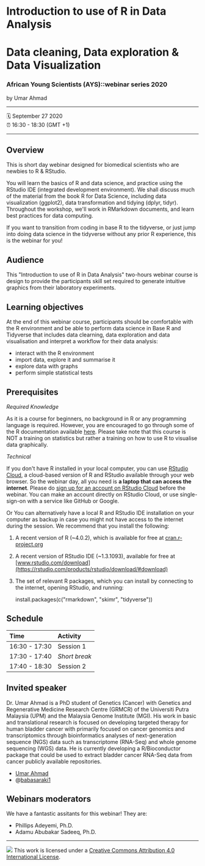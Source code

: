 Introduction to use of R in Data Analysis 
================

# Data cleaning, Data exploration & Data Visualization

### African Young Scientists (AYS)::webinar series 2020

by Umar Ahmad

-----

:spiral_calendar: September 27 2020  
:alarm_clock:     16:30 - 18:30 (GMT +1) 

-----

## Overview

This is short day webinar designed for biomedical scientists who are newbies to R & RStudio. 

You will learn the basics of R and data science, and practice using the RStudio IDE (integrated development environment). We shall discuss much of the material from the book R for Data Science, including data visualization (ggplot2), data transformation and tidying (dplyr, tidyr). Throughout the workshop, we'll work in RMarkdown documents, and learn best practices for data computing.

If you want to transition from coding in base R to the tidyverse, or just jump into doing data science in the tidyverse without any prior R experience, this is the webinar for you! 

## Audience
 
This "Introduction to use of R in Data Analysis" two-hours webinar course is design to provide the participants skill set required to generate intuitive graphics from their laboratory experiments. 

## Learning objectives

At the end of this webinar course, participants should be comfortable with the R environment and be able to perform data science in Base R and Tidyverse that includes data clearning, data exploration and data visualisation and interpret a workflow for their data analysis:

- interact with the R environment
- import data, explore it and summarise it
- explore data with graphs
- perform simple statistical tests

## Prerequisites

_Required Knowledge_

As it is a course for beginners, no background in R or any programming language is required. However, you are encouraged to go through some of the R documentation available [here](https://cran.r-project.org/doc/manuals/r-release/R-intro.html). Please take note that this course is NOT a training on statistics but rather a training on how to use R to visualise data graphically.

_Technical_

If you don't have R installed in your local computer, you can use [RStudio Cloud](https://rstudio.cloud/), a cloud-based version of R and RStudio available through your web browser. So the webinar day, all you need is **a laptop that can access the internet**.  Please do [sign up for an account on RStudio Cloud](https://login.rstudio.cloud/register?redirect=https%3A%2F%2Fclient.login.rstudio.cloud%2Foauth%2Flogin%3Fshow_auth%3D0%26show_login%3D1%26show_setup%3D1) before the webinar. You can make an account directly on RStudio Cloud, or use single-sign-on with a service like GitHub or Google. 

Or You can alternatively have a local R and RStudio IDE installation on your computer as backup in case you might not have access to the internet during the session. We recommend that you install the following:
 
1. A recent version of R (~4.0.2), which is available for free at [cran.r-project.org](https://www.r-project.org)
2. A recent version of RStudio IDE (~1.3.1093), available for free at [www.rstudio.com/download](https://rstudio.com/products/rstudio/download/#download)
3. The set of relevant R packages, which you can install by connecting to the internet, opening RStudio, and running:  
 
    install.packages(c("rmarkdown", "skimr", "tidyverse")) 


## Schedule

| Time          | Activity         |
| :------------ | :--------------- |
| 16:30 - 17:30 | Session 1        |
| 17:30 - 17:40 | *Short break*   |
| 17:40 - 18:30 | Session 2        |

## Invited speaker 

Dr. Umar Ahmad is a PhD student of Genetics (Cancer) with Genetics and Regenerative Medicine Research Centre (GRMCR) of the Universiti Putra Malaysia (UPM) and the Malaysia Genome Institute (MGI). His work in basic and translational research is focused on developing targeted therapy for human bladder cancer with primarily focused on cancer genomics and transcriptomics through bioinformatics analyses of next-generation sequence (NGS) data such as transcriptome (RNA-Seq) and whole genome sequencing (WGS) data. He is currently developing a R/Bioconductor package that could be used to extract bladder cancer RNA-Seq data from cancer publicly available repositories.



-   [Umar Ahmad](https://github.com/babasaraki)
-   @[babasaraki1](https://twitter.com/babasaraki1)


## Webinars moderators

We have a fantastic assitants for this webinar! They are:

- Phillips Adeyemi, Ph.D. 
- Adamu Abubakar Sadeeq, Ph.D.

-----

![](https://i.creativecommons.org/l/by/4.0/88x31.png) This work is
licensed under a [Creative Commons Attribution 4.0 International
License](https://creativecommons.org/licenses/by/4.0/).
